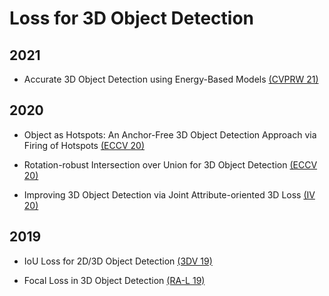 # Loss for 3D Object Detection

## 2021

- Accurate 3D Object Detection using Energy-Based Models [(CVPRW 21)](https://openaccess.thecvf.com/content/CVPR2021W/WAD/papers/Gustafsson_Accurate_3D_Object_Detection_Using_Energy-Based_Models_CVPRW_2021_paper.pdf)

## 2020

- Object as Hotspots: An Anchor-Free 3D Object Detection Approach via Firing of Hotspots [(ECCV 20)](https://www.ecva.net/papers/eccv_2020/papers_ECCV/papers/123660069.pdf)

- Rotation-robust Intersection over Union for 3D Object Detection [(ECCV 20)](https://www.ecva.net/papers/eccv_2020/papers_ECCV/papers/123650460.pdf)

- Improving 3D Object Detection via Joint Attribute-oriented 3D Loss [(IV 20)](https://ieeexplore.ieee.org/stamp/stamp.jsp?arnumber=9304680)

## 2019

- IoU Loss for 2D/3D Object Detection [(3DV 19)](https://arxiv.org/pdf/1908.03851.pdf)

- Focal Loss in 3D Object Detection [(RA-L 19)](https://ieeexplore.ieee.org/stamp/stamp.jsp?arnumber=8624385)